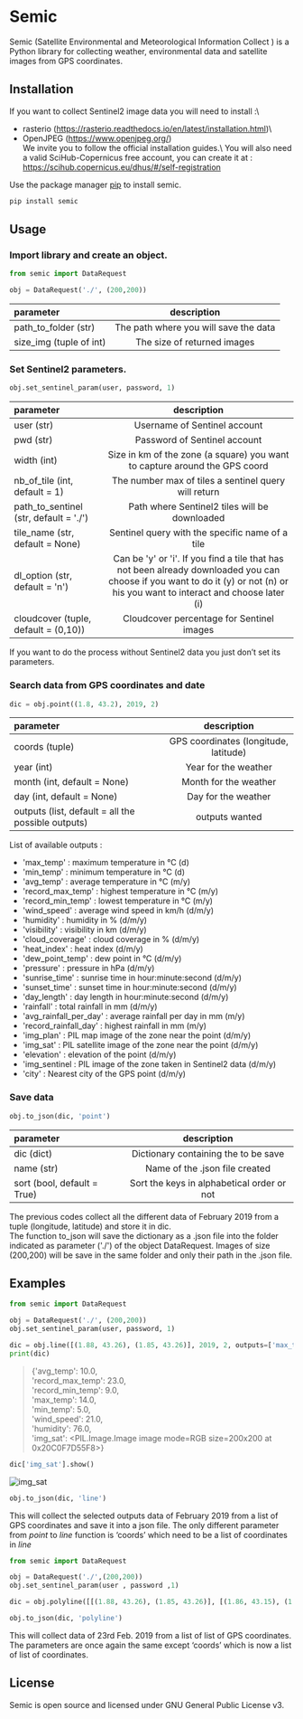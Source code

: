 # Semic

Semic (Satellite Environmental and Meteorological Information Collect ) is a Python library for collecting weather, environmental data and satellite images from GPS coordinates.

## Installation

If you want to collect Sentinel2 image data you will need to install :\
* rasterio (https://rasterio.readthedocs.io/en/latest/installation.html)\
* OpenJPEG (https://www.openjpeg.org/)\
We invite you to follow the official installation guides.\ 
You will also need a valid SciHub-Copernicus free account, you can create it at : https://scihub.copernicus.eu/dhus/#/self-registration

Use the package manager [pip](https://pip.pypa.io/en/stable/) to install semic.
```bash
pip install semic
```

## Usage
### Import library and create an object.

```python
from semic import DataRequest

obj = DataRequest('./', (200,200))
```

| parameter | description |
|:---------------|:---------------:|
| path_to_folder (str) | The path where you will save the data |
| size_img (tuple of int) | The size of returned images |


### Set Sentinel2 parameters.

```python
obj.set_sentinel_param(user, password, 1)
```
| parameter | description |
|:---------------|:---------------:|
| user (str) | Username of Sentinel account |
| pwd (str) | Password of Sentinel account |
| width (int) | Size in km of the zone (a square) you want to capture around the GPS coord |
| nb_of_tile (int, default = 1) | The number max of tiles a sentinel query will return |
| path_to_sentinel (str, default = './') | Path where Sentinel2 tiles will be downloaded |
| tile_name (str, default = None) | Sentinel query with the specific name of a tile |
| dl_option (str, default = 'n') | Can be 'y' or 'i'. If you find a tile that has not been already downloaded you can choose if you want to do it (y) or not (n) or his you want to interact and choose later (i) |
| cloudcover (tuple, default = (0,10)) | Cloudcover percentage for Sentinel images |

If you want to do the process without Sentinel2 data you just don’t set its parameters.


### Search data from GPS coordinates and date

```python
dic = obj.point((1.8, 43.2), 2019, 2)
```

| parameter | description |
|:---------------|:---------------:|
| coords (tuple) | GPS coordinates (longitude, latitude) |
| year (int) | Year for the weather |
| month (int, default = None) | Month for the weather |
| day (int, default = None) | Day for the weather |
| outputs (list, default = all the possible outputs) | outputs wanted |


List of available outputs :
- 'max_temp' : maximum temperature in °C (d)
- 'min_temp' : minimum temperature in °C (d)
- 'avg_temp' : average temperature in °C (m/y)
- 'record_max_temp' : highest temperature in °C (m/y)
- 'record_min_temp' : lowest temperature in °C (m/y)
- 'wind_speed' : average wind speed in km/h (d/m/y)
- 'humidity' : humidity in % (d/m/y)
- 'visibility' : visibility in km (d/m/y)
- 'cloud_coverage' : cloud coverage in % (d/m/y)
- 'heat_index' : heat index (d/m/y)
- 'dew_point_temp' : dew point in °C (d/m/y)
- 'pressure' : pressure in hPa (d/m/y)
- 'sunrise_time' : sunrise time in hour:minute:second (d/m/y)
- 'sunset_time' : sunset time in hour:minute:second (d/m/y)
- 'day_length' : day length in hour:minute:second (d/m/y)
- 'rainfall' : total rainfall in mm (d/m/y)
- 'avg_rainfall_per_day' : average rainfall per day in mm (m/y)
- 'record_rainfall_day' : highest rainfall in mm (m/y) 
- 'img_plan' : PIL map image of the zone near the point (d/m/y)
- 'img_sat' : PIL satellite image of the zone near the point (d/m/y)
- 'elevation' : elevation of the point (d/m/y)
- 'img_sentinel : PIL image of the zone taken in Sentinel2 data (d/m/y)
- 'city' : Nearest city of the GPS point (d/m/y)

### Save data

```python
obj.to_json(dic, 'point')
```

| parameter | description |
|:---------------|:---------------:|
| dic (dict) | Dictionary containing the to be save |
| name (str) | Name of the .json file created |
| sort (bool, default = True) | Sort the keys in alphabetical order or not|



The previous codes collect all the different data of February 2019 from a tuple (longitude, latitude) and store it in dic.\
The function to_json will save the dictionary as a .json file into the folder indicated as parameter ('./') of the object DataRequest. Images of size (200,200) will be save in the same folder and only their path in the .json file.

## Examples

```python
from semic import DataRequest

obj = DataRequest('./', (200,200))
obj.set_sentinel_param(user, password, 1)

dic = obj.line([(1.88, 43.26), (1.85, 43.26)], 2019, 2, outputs=['max_temp', 'min_temp', 'avg_temp', 'record_max_temp', 'record_min_temp', 'wind_speed', 'humidity', 'img_sat'])
print(dic)
```
> {'avg_temp': 10.0,\
> 'record_max_temp': 23.0,\
> 'record_min_temp': 9.0,\
> 'max_temp': 14.0,\
> 'min_temp': 5.0,\
> 'wind_speed': 21.0,\
> 'humidity': 76.0,\
> 'img_sat': <PIL.Image.Image image mode=RGB size=200x200 at 0x20C0F7D55F8>}
```python
dic['img_sat'].show()
```
![img_sat](./images/img_sat.png?raw=true "Satellite image")

```python
obj.to_json(dic, 'line')
```

This will collect the selected outputs data of February 2019 from a list of GPS coordinates and save it into a json file. 
The only different parameter from _point_ to _line_ function is ‘coords’ which need to be a list of coordinates in _line_

```python
from semic import DataRequest

obj = DataRequest('./',(200,200))
obj.set_sentinel_param(user , password ,1)

dic = obj.polyline([[(1.88, 43.26), (1.85, 43.26)], [(1.86, 43.15), (1.86, 43.22)]], 2019, 2, 23)

obj.to_json(dic, 'polyline')
```
This will collect data of 23rd Feb. 2019 from a list of list of GPS coordinates.
The parameters are once again the same except ‘coords’ which is now a list of list of coordinates.


## License

Semic is open source and licensed under GNU General Public License v3.


